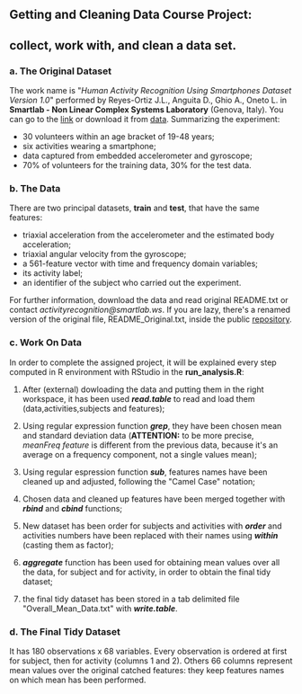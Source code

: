 ## Getting and Cleaning Data Course Project: 
## collect, work with, and clean a data set.

### a. The Original Dataset
The work name is "_Human Activity Recognition Using Smartphones Dataset Version 1.0_" performed by Reyes-Ortiz J.L., Anguita D., Ghio A., Oneto L. in **Smartlab - Non Linear Complex Systems Laboratory** (Genova, Italy). You can go to the [link](www.smartlab.ws) or download it from [data](https://d396qusza40orc.cloudfront.net/getdata%2Fprojectfiles%2FUCI%20HAR%20Dataset.zip). Summarizing the experiment:

* 30 volunteers within an age bracket of 19-48 years;
* six activities wearing a smartphone;
* data captured from embedded accelerometer and gyroscope;
* 70% of volunteers for the training data, 30% for the test data.


### b. The Data
There are two principal datasets, **train** and **test**, that have the same features:

* triaxial acceleration from the accelerometer and the estimated body acceleration;
* triaxial angular velocity from the gyroscope;
* a 561-feature vector with time and frequency domain variables;
* its activity label;
* an identifier of the subject who carried out the experiment.

For further information, download the data and read original README.txt or contact _activityrecognition@smartlab.ws_. If you are lazy, there's a renamed version of the original file, README_Original.txt, inside the public [repository](https://github.com/Geggio80/GettingAndCleaningData).


### c. Work On Data
In order to complete the assigned project, it will be explained every step computed in R environment with RStudio in the **run_analysis.R**:

1. After (external) dowloading the data and putting them in the right workspace, it has been used **_read.table_** to read and load them (data,activities,subjects and features);

2. Using regular expression function **_grep_**, they have been chosen mean and standard deviation data (**ATTENTION:** to be more precise, _meanFreq feature_ is different from the previous data, because it's an average on a frequency component, not a single values mean);

3. Using regular espression function **_sub_**, features names have been cleaned up and adjusted, following the "Camel Case" notation;

4. Chosen data and cleaned up features have been merged together with **_rbind_** and **_cbind_** functions;

5. New dataset has been order for subjects and activities with **_order_** and activities numbers have been replaced with their names using **_within_** (casting them as factor);

6. **_aggregate_** function has been used for obtaining mean values over all the data, for subject and for activity, in order to obtain the final tidy dataset;

7. the final tidy dataset has been stored in a tab delimited file "Overall_Mean_Data.txt" with **_write.table_**.


### d. The Final Tidy Dataset
It has 180 observations x 68 variables. Every observation is ordered at first for subject, then for activity (columns 1 and 2). Others 66 columns represent mean values over the original catched features: they keep features names on which mean has been performed.